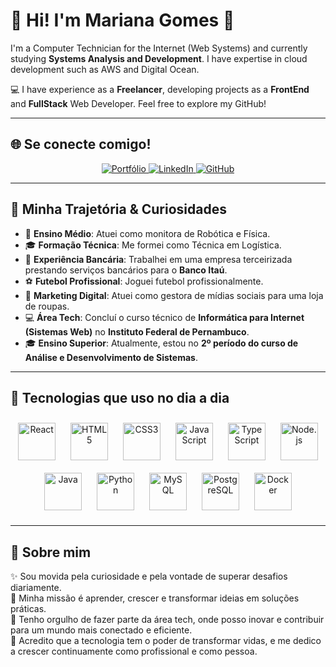 # 🌟 Hi! I'm Mariana Gomes 👋

I'm a Computer Technician for the Internet (Web Systems) and currently studying **Systems Analysis and Development**.
I have expertise in cloud development such as AWS and Digital Ocean.

💻 I have experience as a **Freelancer**, developing projects as a **FrontEnd** and **FullStack** Web Developer.
Feel free to explore my GitHub!

---

## 🌐 Se conecte comigo!

<p align="center">
  <a href="https://mary0077.github.io/MarianaGomes/" target="_blank">
    <img src="https://img.shields.io/badge/Portfólio-D14836?style=for-the-badge&logo=portfolio&logoColor=white" alt="Portfólio"/>
  </a>
  <a href="https://www.linkedin.com/in/marianagomes26/" target="_blank">
    <img src="https://img.shields.io/badge/LinkedIn-0077B5?style=for-the-badge&logo=linkedin&logoColor=white" alt="LinkedIn"/>
  </a>
  <a href="https://github.com/mary0077" target="_blank">
    <img src="https://img.shields.io/badge/GitHub-100000?style=for-the-badge&logo=github&logoColor=white" alt="GitHub"/>
  </a>
 
</p>  

---

## 📌 Minha Trajetória & Curiosidades

- 🏫 **Ensino Médio**: Atuei como monitora de Robótica e Física.  
- 🎓 **Formação Técnica**: Me formei como Técnica em Logística.  
- 🏦 **Experiência Bancária**: Trabalhei em uma empresa terceirizada prestando serviços bancários para o **Banco Itaú**.  
- ⚽ **Futebol Profissional**: Joguei futebol profissionalmente.  
- 📱 **Marketing Digital**: Atuei como gestora de mídias sociais para uma loja de roupas.  
- 💻 **Área Tech**: Concluí o curso técnico de **Informática para Internet (Sistemas Web)** no **Instituto Federal de Pernambuco**.  
- 🎓 **Ensino Superior**: Atualmente, estou no **2º período do curso de Análise e Desenvolvimento de Sistemas**.  

---

## 🚀 Tecnologias que uso no dia a dia 

<p align="center">
  <img src="https://cdn.jsdelivr.net/gh/devicons/devicon/icons/react/react-original-wordmark.svg" alt="React" width="60px" style="margin: 10px;"/>
  <img src="https://cdn.jsdelivr.net/gh/devicons/devicon/icons/html5/html5-original.svg" alt="HTML5" width="60px" style="margin: 10px;"/>
  <img src="https://cdn.jsdelivr.net/gh/devicons/devicon/icons/css3/css3-original.svg" alt="CSS3" width="60px" style="margin: 10px;"/>
  <img src="https://cdn.jsdelivr.net/gh/devicons/devicon/icons/javascript/javascript-original.svg" alt="JavaScript" width="60px" style="margin: 10px;"/>
  <img src="https://cdn.jsdelivr.net/gh/devicons/devicon/icons/typescript/typescript-original.svg" alt="TypeScript" width="60px" style="margin: 10px;"/>
  <img src="https://cdn.jsdelivr.net/gh/devicons/devicon/icons/nodejs/nodejs-original.svg" alt="Node.js" width="60px" style="margin: 10px;"/>
  <img src="https://cdn.jsdelivr.net/gh/devicons/devicon/icons/java/java-original.svg" alt="Java" width="60px" style="margin: 10px;"/>
  <img src="https://cdn.jsdelivr.net/gh/devicons/devicon/icons/python/python-original.svg" alt="Python" width="60px" style="margin: 10px;"/>
  <img src="https://cdn.jsdelivr.net/gh/devicons/devicon/icons/mysql/mysql-original.svg" alt="MySQL" width="60px" style="margin: 10px;"/>
  <img src="https://cdn.jsdelivr.net/gh/devicons/devicon/icons/postgresql/postgresql-original.svg" alt="PostgreSQL" width="60px" style="margin: 10px;"/>
  <img src="https://cdn.jsdelivr.net/gh/devicons/devicon/icons/docker/docker-original.svg" alt="Docker" width="60px" style="margin: 10px;"/>
</p>

---


## 💬 Sobre mim

✨ Sou movida pela curiosidade e pela vontade de superar desafios diariamente.  
🎯 Minha missão é aprender, crescer e transformar ideias em soluções práticas.  
🚀 Tenho orgulho de fazer parte da área tech, onde posso inovar e contribuir para um mundo mais conectado e eficiente.  
🌱 Acredito que a tecnologia tem o poder de transformar vidas, e me dedico a crescer continuamente como profissional e como pessoa.  
